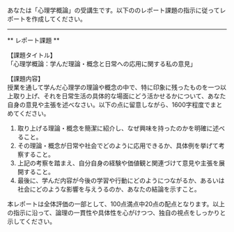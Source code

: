 あなたは「心理学概論」の受講生です。以下ののレポート課題の指示に従ってレポートを作成してください。

---------------------------------------
** レポート課題 **

【課題タイトル】  
「心理学概論：学んだ理論・概念と日常への応用に関する私の意見」

【課題内容】  
授業を通して学んだ心理学の理論や概念の中で、特に印象に残ったものを一つ以上取り上げ、それを日常生活の具体的な場面にどう活かせるかについて、あなた自身の意見や主張を述べなさい。以下の点に留意しながら、1600字程度でまとめてください。  

1) 取り上げる理論・概念を簡潔に紹介し、なぜ興味を持ったのかを明確に述べること。  
2) その理論・概念が日常や社会でどのように応用できるか、具体例を挙げて考察すること。  
3) 上記の考察を踏まえ、自分自身の経験や価値観と関連づけて意見や主張を展開すること。  
4) 最後に、学んだ内容が今後の学習や行動にどのようにつながるか、あるいは社会にどのような影響を与えうるのか、あなたの結論を示すこと。

本レポートは全体評価の一部として、100点満点中20点の配点となります。以上の指示に沿って、論理の一貫性や具体性を心がけつつ、独自の視点をしっかりと示してください。  